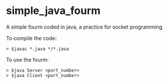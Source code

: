 # simple_java_fourm
A simple fourm coded in java, a practice for socket programming

To compile the code:
```
> $javac *.java */*.java
```

To use the fourm:
```
> $java Server <port_number>
> $java Client <port_number>
```
